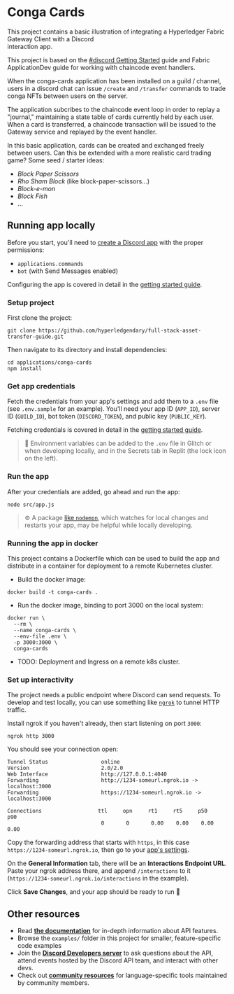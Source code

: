 # Conga Cards

This project contains a basic illustration of integrating a Hyperledger Fabric Gateway Client with a Discord  
interaction app.

This project is based on the [#discord Getting Started](todo) guide and Fabric ApplicationDev guide for working
with chaincode event handlers.

When the conga-cards application has been installed on a guild / channel, users in a discord chat can issue
`/create` and `/transfer` commands to trade conga NFTs between users on the server.

The application subcribes to the chaincode event loop in order to replay a "journal," maintaining
a state table of cards currently held by each user.  When a card is transferred, a chaincode transaction
will be issued to the Gateway service and replayed by the event handler.

In this basic application, cards can be created and exchanged freely between users.  Can this be extended with
a more realistic card trading game?  Some seed / starter ideas:

- _Block Paper Scissors_
- _Rho Sham Block_ (like block-paper-scissors...) 
- _Block-e-mon_
- _Block Fish_
- ... 


## Running app locally

Before you start, you'll need to [create a Discord app](https://discord.com/developers/applications) with the proper permissions:
- `applications.commands`
- `bot` (with Send Messages enabled)

Configuring the app is covered in detail in the [getting started guide](https://discord.com/developers/docs/getting-started).

### Setup project

First clone the project:
```
git clone https://github.com/hyperledgendary/full-stack-asset-transfer-guide.git
```

Then navigate to its directory and install dependencies:
```
cd applications/conga-cards
npm install
```
### Get app credentials

Fetch the credentials from your app's settings and add them to a `.env` file (see `.env.sample` for an example). You'll need your app ID (`APP_ID`), server ID (`GUILD_ID`), bot token (`DISCORD_TOKEN`), and public key (`PUBLIC_KEY`).

Fetching credentials is covered in detail in the [getting started guide](https://discord.com/developers/docs/getting-started).

> 🔑 Environment variables can be added to the `.env` file in Glitch or when developing locally, and in the Secrets tab in Replit (the lock icon on the left).

### Run the app

After your credentials are added, go ahead and run the app:

```
node src/app.js
```

> ⚙️ A package [like `nodemon`](https://github.com/remy/nodemon), which watches for local changes and restarts your app, may be helpful while locally developing.


### Running the app in docker 

This project contains a Dockerfile which can be used to build the app and 
distribute in a container for deployment to a remote Kubernetes cluster.

- Build the docker image: 
```shell
docker build -t conga-cards .
```

- Run the docker image, binding to port 3000 on the local system: 
```shell
docker run \
  --rm \
  --name conga-cards \
  --env-file .env \
  -p 3000:3000 \
  conga-cards
```

- TODO: Deployment and Ingress on a remote k8s cluster.

### Set up interactivity

The project needs a public endpoint where Discord can send requests. To develop and test locally, you can use something like [`ngrok`](https://ngrok.com/) to tunnel HTTP traffic.

Install ngrok if you haven't already, then start listening on port `3000`:

```
ngrok http 3000
```

You should see your connection open:

```
Tunnel Status                 online
Version                       2.0/2.0
Web Interface                 http://127.0.0.1:4040
Forwarding                    http://1234-someurl.ngrok.io -> localhost:3000
Forwarding                    https://1234-someurl.ngrok.io -> localhost:3000

Connections                  ttl     opn     rt1     rt5     p50     p90
                              0       0       0.00    0.00    0.00    0.00
```

Copy the forwarding address that starts with `https`, in this case `https://1234-someurl.ngrok.io`, then go to your [app's settings](https://discord.com/developers/applications).

On the **General Information** tab, there will be an **Interactions Endpoint URL**. Paste your ngrok address there, and append `/interactions` to it (`https://1234-someurl.ngrok.io/interactions` in the example).

Click **Save Changes**, and your app should be ready to run 🚀

## Other resources
- Read **[the documentation](https://discord.com/developers/docs/intro)** for in-depth information about API features.
- Browse the `examples/` folder in this project for smaller, feature-specific code examples
- Join the **[Discord Developers server](https://discord.gg/discord-developers)** to ask questions about the API, attend events hosted by the Discord API team, and interact with other devs.
- Check out **[community resources](https://discord.com/developers/docs/topics/community-resources#community-resources)** for language-specific tools maintained by community members.
